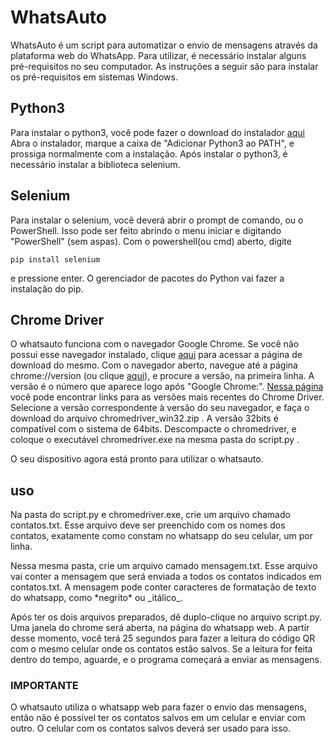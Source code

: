 # WhatsAuto

WhatsAuto é um script para automatizar o envio de mensagens através da plataforma web do WhatsApp.
Para utilizar, é necessário instalar alguns pré-requisitos no seu computador.
As instruções a seguir são para instalar os pré-requisitos em sistemas Windows.

## Python3
Para instalar o python3, você pode fazer o download do instalador [aqui](https://www.python.org/ftp/python/3.9.5/python-3.9.5-amd64.exe)
Abra o instalador, marque a caixa de "Adicionar Python3 ao PATH", e prossiga normalmente com a instalação.
Após instalar o python3, é necessário instalar a biblioteca selenium.

## Selenium
Para instalar o selenium, você deverá abrir o prompt de comando, ou o PowerShell.
Isso pode ser feito abrindo o menu iniciar e digitando "PowerShell" (sem aspas).
Com o powershell(ou cmd) aberto, digite
```
pip install selenium
```
e pressione enter. O gerenciador de pacotes do Python vai fazer a instalação do pip.

## Chrome Driver
O whatsauto funciona com o navegador Google Chrome. Se você não possui esse navegador instalado, clique [aqui](https://www.google.com/chrome/) para acessar a página de download do mesmo.
Com o navegador aberto, navegue até a página chrome://version (ou clique [aqui](chrome://version)), e procure a versão, na primeira linha.
A versão é o número que aparece logo após "Google Chrome:".
[Nessa página](https://chromedriver.chromium.org/downloads) você pode encontrar links para as versões mais recentes do Chrome Driver.
Selecione a versão correspondente à versão do seu navegador, e faça o download do arquivo chromedriver\_win32.zip .
A versão 32bits é compatível com o sistema de 64bits.
Descompacte o chromedriver, e coloque o executável chromedriver.exe na mesma pasta do script.py .

O seu dispositivo agora está pronto para utilizar o whatsauto.

## uso

Na pasta do script.py e chromedriver.exe, crie um arquivo chamado contatos.txt.
Esse arquivo deve ser preenchido com os nomes dos contatos, exatamente como constam no whatsapp do seu celular, um por linha.

Nessa mesma pasta, crie um arquivo camado mensagem.txt. Esse arquivo vai conter a mensagem que será enviada a todos os contatos indicados em contatos.txt.
A mensagem pode conter caracteres de formatação de texto do whatsapp, como \*negrito\* ou \_itálico\_.

Após ter os dois arquivos preparados, dê duplo-clique no arquivo script.py. Uma janela do chrome será aberta, na página do whatsapp web. A partir desse momento, você terá 25 segundos para fazer a leitura do código QR com o mesmo celular onde os contatos estão salvos.
Se a leitura for feita dentro do tempo, aguarde, e o programa começará a enviar as mensagens.

### IMPORTANTE
O whatsauto utiliza o whatsapp web para fazer o envio das mensagens, então não é possível ter os contatos salvos em um celular e enviar com outro. O celular com os contatos salvos deverá ser usado para isso.

